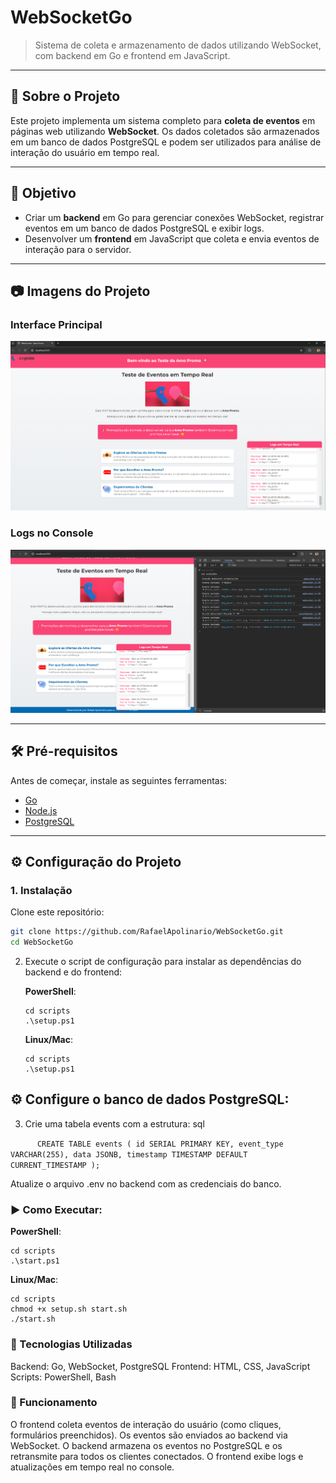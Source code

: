 # WebSocketGo

> Sistema de coleta e armazenamento de dados utilizando WebSocket, com backend em Go e frontend em JavaScript.

---

## 🚀 Sobre o Projeto

Este projeto implementa um sistema completo para **coleta de eventos** em páginas web utilizando **WebSocket**. Os dados coletados são armazenados em um banco de dados PostgreSQL e podem ser utilizados para análise de interação do usuário em tempo real.

---

## 🎯 Objetivo

- Criar um **backend** em Go para gerenciar conexões WebSocket, registrar eventos em um banco de dados PostgreSQL e exibir logs.
- Desenvolver um **frontend** em JavaScript que coleta e envia eventos de interação para o servidor.

---

## 📷 Imagens do Projeto

### Interface Principal
<img width="1000" src="assets/tela.png"/>

### Logs no Console
<img width="1000" src="assets/telaConsole.png"/>

---

## 🛠️ Pré-requisitos

Antes de começar, instale as seguintes ferramentas:

- [Go](https://golang.org/doc/install)
- [Node.js](https://nodejs.org)
- [PostgreSQL](https://www.postgresql.org/download)

---

## ⚙️ Configuração do Projeto

### 1. Instalação

Clone este repositório:

```bash
git clone https://github.com/RafaelApolinario/WebSocketGo.git
cd WebSocketGo
```

2. Execute o script de configuração para instalar as dependências do backend e do frontend:

   **PowerShell**:

   ```
   cd scripts
   .\setup.ps1
   ```

   **Linux/Mac**:

   ```
   cd scripts
   .\setup.ps1
   ```

## ⚙️ Configure o banco de dados PostgreSQL:

3. Crie uma tabela events com a estrutura:
sql

``      CREATE TABLE events (
         id SERIAL PRIMARY KEY,
         event_type VARCHAR(255),
         data JSONB,
         timestamp TIMESTAMP DEFAULT CURRENT_TIMESTAMP
      );``

Atualize o arquivo .env no backend com as credenciais do banco.

   ### ▶️ Como Executar:

   **PowerShell**:

   ```
   cd scripts
   .\start.ps1
   ```

   **Linux/Mac**:
   
   ```
   cd scripts
   chmod +x setup.sh start.sh
   ./start.sh
   ```
 ### 🧰 Tecnologias Utilizadas
Backend: Go, WebSocket, PostgreSQL
Frontend: HTML, CSS, JavaScript
Scripts: PowerShell, Bash

### 🔄 Funcionamento
O frontend coleta eventos de interação do usuário (como cliques, formulários preenchidos).
Os eventos são enviados ao backend via WebSocket.
O backend armazena os eventos no PostgreSQL e os retransmite para todos os clientes conectados.
O frontend exibe logs e atualizações em tempo real no console.